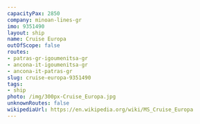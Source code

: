 ```yaml
---
capacityPax: 2850
company: minoan-lines-gr
imo: 9351490
layout: ship
name: Cruise Europa
outOfScope: false
routes:
- patras-gr-igoumenitsa-gr
- ancona-it-igoumenitsa-gr
- ancona-it-patras-gr
slug: cruise-europa-9351490
tags:
- ship
photo: /img/300px-Cruise_Europa.jpg
unknownRoutes: false
wikipediaUrl: https://en.wikipedia.org/wiki/MS_Cruise_Europa
---
```


